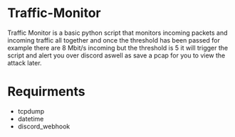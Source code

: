 # Traffic-Monitor

Traffic Monitor is a basic python script that monitors incoming packets and incoming traffic all together and once the threshold has been passed for example there are 8 Mbit/s incoming but the threshold is 5 it will trigger the script and alert you over discord aswell as save a pcap for you to view the attack later.

# Requirments
* tcpdump
* datetime
* discord_webhook
